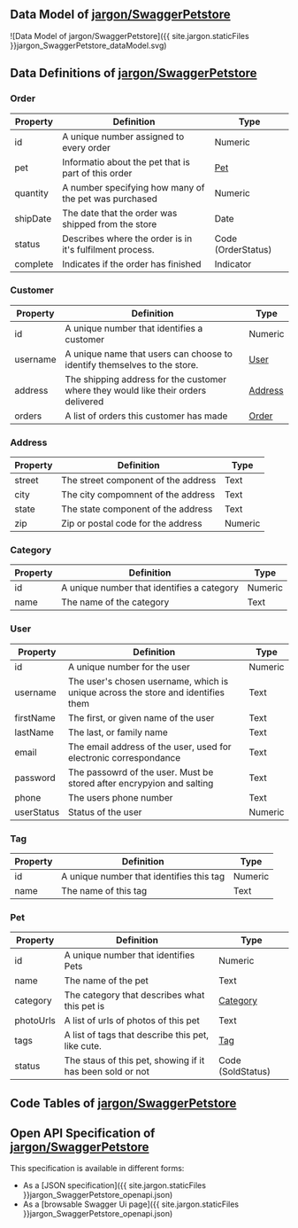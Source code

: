 


## Data Model of [jargon/SwaggerPetstore](/user/jargon/SwaggerPetstore/v/working)

![Data Model of jargon/SwaggerPetstore]({{ site.jargon.staticFiles }}jargon_SwaggerPetstore_dataModel.svg)
## Data Definitions of [jargon/SwaggerPetstore](/user/jargon/SwaggerPetstore/v/working)

### Order

Property | Definition | Type
--- | --- | ---
id | A unique number assigned to every order | Numeric
pet | Informatio about the pet that is part of this order | [Pet](#pet)
quantity | A number specifying how many of the pet was purchased | Numeric
shipDate | The date that the order was shipped from the store | Date
status | Describes where the order is in it's fulfilment process. | Code (OrderStatus)
complete | Indicates if the order has finished | Indicator


### Customer

Property | Definition | Type
--- | --- | ---
id | A unique number that identifies a customer | Numeric
username | A unique name that users can choose to identify themselves to the store. | [User](#user)
address | The shipping address for the customer where they would like their orders delivered | [Address](#address)
orders | A list of orders this customer has made | [Order](#order)


### Address

Property | Definition | Type
--- | --- | ---
street | The street component of the address | Text
city | The city compomnent of the address | Text
state | The state component of the address | Text
zip | Zip or postal code for the address | Numeric


### Category

Property | Definition | Type
--- | --- | ---
id | A unique number that identifies a category | Numeric
name | The name of the category | Text


### User

Property | Definition | Type
--- | --- | ---
id | A unique number for the user | Numeric
username | The user's chosen username, which is unique across the store and identifies them | Text
firstName | The first, or given name of the user | Text
lastName | The last, or family name | Text
email | The email address of the user, used for electronic correspondance | Text
password | The passowrd of the user. Must be stored after encrypyion and salting | Text
phone | The users phone number | Text
userStatus | Status of the user | Numeric


### Tag

Property | Definition | Type
--- | --- | ---
id | A unique number that identifies this tag | Numeric
name | The name of this tag | Text


### Pet

Property | Definition | Type
--- | --- | ---
id | A unique number that identifies Pets | Numeric
name | The name of the pet | Text
category | The category that describes what this pet is | [Category](#category)
photoUrls | A list of urls of photos of this pet | Text
tags | A list of tags that describe this pet, like cute. | [Tag](#tag)
status | The staus of this pet, showing if it has been sold or not | Code (SoldStatus)


## Code Tables of [jargon/SwaggerPetstore](/user/jargon/SwaggerPetstore/v/working)





## Open API Specification of [jargon/SwaggerPetstore](/user/jargon/SwaggerPetstore/v/working)

This specification is available in different forms:
- As a [JSON specification]({{ site.jargon.staticFiles }}jargon_SwaggerPetstore_openapi.json)
- As a [browsable Swagger Ui page]({{ site.jargon.staticFiles }}jargon_SwaggerPetstore_openapi.json)

